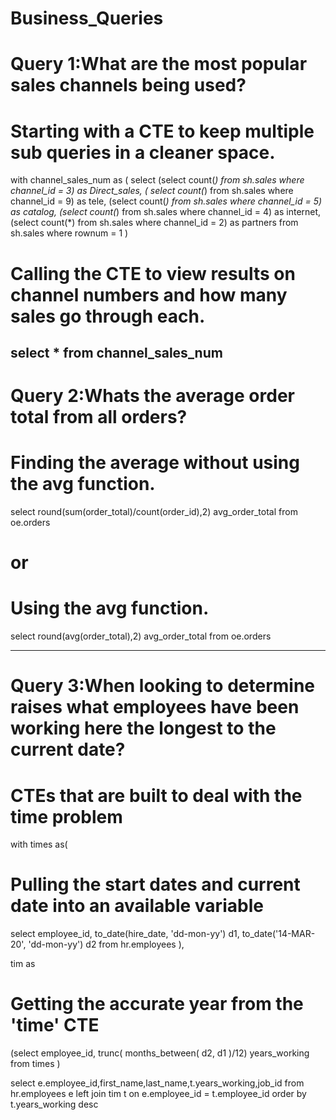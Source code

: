 # Business_Queries

# Query 1:What are the most popular sales channels being used?
# Starting with a CTE to keep multiple sub queries in a cleaner space.
with channel_sales_num as (
select 
(select count(*) from sh.sales
 where channel_id = 3) as Direct_sales,
 ( select count(*) from sh.sales
 where channel_id = 9) as tele,
 (select count(*) from sh.sales
 where channel_id = 5) as catalog,
 (select count(*) from sh.sales
 where channel_id = 4) as internet,
 (select count(*) from sh.sales
 where channel_id = 2) as partners
from sh.sales
where rownum = 1
)
# Calling the CTE to view results on channel numbers and how many sales go through each.
select * from channel_sales_num
-------------------------------------------------------------------------------------
# Query 2:Whats the average order total from all orders?
# Finding the average without using the avg function.
select round(sum(order_total)/count(order_id),2) avg_order_total from oe.orders
# or
# Using the avg function.
select round(avg(order_total),2) avg_order_total from oe.orders

------------------------------------------------------------------------------------
# Query 3:When looking to determine raises what employees have been working here the longest to the current date?
# CTEs that are built to deal with the time problem 
with times as(
# Pulling the start dates and current date into an available variable
select employee_id, to_date(hire_date, 'dd-mon-yy') d1,
to_date('14-MAR-20', 'dd-mon-yy') d2
from hr.employees
),

tim as
# Getting the accurate year from the 'time' CTE
(select employee_id, trunc( months_between( d2, d1 )/12) years_working from times
)

select e.employee_id,first_name,last_name,t.years_working,job_id
from hr.employees e left join tim t on e.employee_id = t.employee_id
order by t.years_working desc
